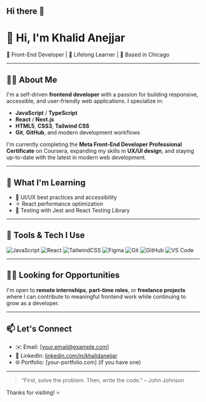 ## Hi there 👋
# 👋 Hi, I'm Khalid Anejjar

🚀 Front-End Developer | 🌱 Lifelong Learner | 📍 Based in Chicago

---

## 👨‍💻 About Me

I'm a self-driven **frontend developer** with a passion for building responsive, accessible, and user-friendly web applications. I specialize in:

- **JavaScript** / **TypeScript**
- **React** / **Next.js**
- **HTML5**, **CSS3**, **Tailwind CSS**
- **Git**, **GitHub**, and modern development workflows

I'm currently completing the **Meta Front-End Developer Professional Certificate** on Coursera, expanding my skills in **UX/UI design**, and staying up-to-date with the latest in modern web development.

---

## 🌱 What I'm Learning

- 🔄 UI/UX best practices and accessibility
- ⚛️ React performance optimization
- 🧪 Testing with Jest and React Testing Library

---

## 🧰 Tools & Tech I Use

![JavaScript](https://img.shields.io/badge/-JavaScript-black?style=flat-square&logo=javascript)
![React](https://img.shields.io/badge/-React-black?style=flat-square&logo=react)
![TailwindCSS](https://img.shields.io/badge/-TailwindCSS-black?style=flat-square&logo=tailwind-css)
![Figma](https://img.shields.io/badge/-Figma-black?style=flat-square&logo=figma)
![Git](https://img.shields.io/badge/-Git-black?style=flat-square&logo=git)
![GitHub](https://img.shields.io/badge/-GitHub-black?style=flat-square&logo=github)
![VS Code](https://img.shields.io/badge/-VS%20Code-black?style=flat-square&logo=visual-studio-code)

---

## 🧑‍💼 Looking for Opportunities

I'm open to **remote internships**, **part-time roles**, or **freelance projects** where I can contribute to meaningful frontend work while continuing to grow as a developer.

---

## 📫 Let's Connect

- ✉️ Email: [your.email@example.com]
- 💼 LinkedIn: [linkedin.com/in/khalidanejjar](https://www.linkedin.com/in/khalidanejjar)
- 🌐 Portfolio: [your-portfolio.com] (if you have one)

---

> “First, solve the problem. Then, write the code.” – John Johnson

Thanks for visiting! ⭐
